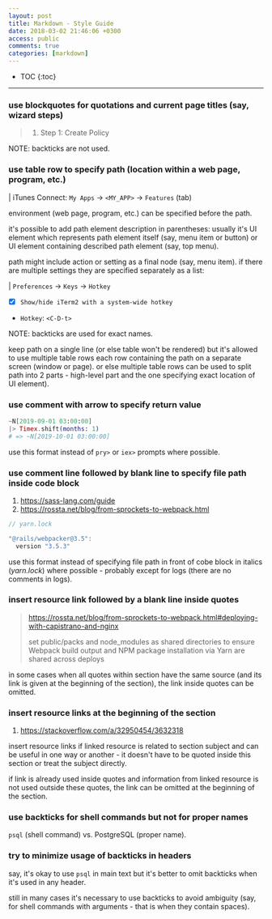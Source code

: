 ```yaml
---
layout: post
title: Markdown - Style Guide
date: 2018-03-02 21:46:06 +0300
access: public
comments: true
categories: [markdown]
---
```


<!-- more -->

<!-- prettier-ignore -->
* TOC
{:toc}
<hr>

### use blockquotes for quotations and current page titles (say, wizard steps)

> 1) Step 1: Create Policy

NOTE: backticks are not used.

### use table row to specify path (location within a web page, program, etc.)

| iTunes Connect: `My Apps` → `<MY_APP>` → `Features` (tab)

environment (web page, program, etc.) can be specified before the path.

it's possible to add path element description in parentheses: usually it's UI
element which represents path element itself (say, menu item or button) or UI
element containing described path element (say, top menu).

path might include action or setting as a final node (say, menu item). if there
are multiple settings they are specified separately as a list:

| `Preferences` → `Keys` → `Hotkey`

- [x] `Show/hide iTerm2 with a system-wide hotkey`
- `Hotkey`: `<C-D-t>`

NOTE: backticks are used for exact names.

keep path on a single line (or else table won't be rendered) but it's allowed
to use multiple table rows each row containing the path on a separate screen
(window or page). or else multiple table rows can be used to split path into 2
parts - high-level part and the one specifying exact location of UI element).

### use comment with arrow to specify return value

```elixir
~N[2019-09-01 03:00:00]
|> Timex.shift(months: 1)
# => ~N[2019-10-01 03:00:00]
```

use this format instead of `pry>` or `iex>` prompts where possible.

### use comment line followed by blank line to specify file path inside code block

1. <https://sass-lang.com/guide>
2. <https://rossta.net/blog/from-sprockets-to-webpack.html>

```javascript
// yarn.lock

"@rails/webpacker@3.5":
  version "3.5.3"
```

use this format instead of specifying file path in front of cobe block in
italics (_yarn.lock_) where possible - probably except for logs (there are
no comments in logs).

### insert resource link followed by a blank line inside quotes

> <https://rossta.net/blog/from-sprockets-to-webpack.html#deploying-with-capistrano-and-nginx>
>
> set public/packs and node_modules as shared directories to ensure Webpack
> build output and NPM package installation via Yarn are shared across deploys

in some cases when all quotes within section have the same source (and its
link is given at the beginning of the section), the link inside quotes can
be omitted.

### insert resource links at the beginning of the section

1. <https://stackoverflow.com/a/32950454/3632318>

insert resource links if linked resource is related to section subject and
can be useful in one way or another - it doesn't have to be quoted inside
this section or treat the subject directly.

if link is already used inside quotes and information from linked resource
is not used outside these quotes, the link can be omitted at the beginning
of the section.

### use backticks for shell commands but not for proper names

`psql` (shell command) vs. PostgreSQL (proper name).

### try to minimize usage of backticks in headers

say, it's okay to use `psql` in main text but it's better to omit backticks
when it's used in any header.

still in many cases it's necessary to use backticks to avoid ambiguity (say,
for shell commands with arguments - that is when they contain spaces).
